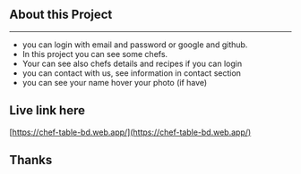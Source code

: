 ## About this Project
---
- you can login with email and password or google and github.
- In this project you can see some chefs.
- Your can see also chefs details and recipes if you can login
- you can contact with us, see information in contact section
- you can see your name hover your photo (if have)

## Live link here
[https://chef-table-bd.web.app/](https://chef-table-bd.web.app/)

## Thanks
